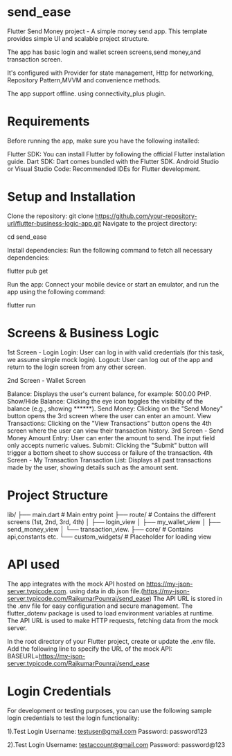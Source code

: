 # send_ease

Flutter Send Money project - A simple money send app. This template provides simple UI and scalable project structure.

The app has basic login and wallet screen screens,send money,and transaction screen.

It's configured with Provider for state management, Http for networking, Repository Pattern,MVVM and convenience methods.

The app support offline. using connectivity_plus plugin.

# Requirements

Before running the app, make sure you have the following installed:

Flutter SDK: You can install Flutter by following the official Flutter installation guide.
Dart SDK: Dart comes bundled with the Flutter SDK.
Android Studio or Visual Studio Code: Recommended IDEs for Flutter development.

# Setup and Installation 

Clone the repository:
git clone https://github.com/your-repository-url/flutter-business-logic-app.git
Navigate to the project directory:

cd send_ease

Install dependencies: Run the following command to fetch all necessary dependencies:

flutter pub get

Run the app: Connect your mobile device or start an emulator, and run the app using the following command:

flutter run


# Screens & Business Logic

1st Screen - Login 
Login: User can log in with valid credentials (for this task, we assume simple mock login).
Logout: User can log out of the app and return to the login screen from any other screen.

2nd Screen - Wallet Screen

Balance: Displays the user's current balance, for example: 500.00 PHP.
Show/Hide Balance: Clicking the eye icon toggles the visibility of the balance (e.g., showing ******).
Send Money: Clicking on the "Send Money" button opens the 3rd screen where the user can enter an amount.
View Transactions: Clicking on the "View Transactions" button opens the 4th screen where the user can view their transaction history.
3rd Screen - Send Money
Amount Entry: User can enter the amount to send. The input field only accepts numeric values.
Submit: Clicking the "Submit" button will trigger a bottom sheet to show success or failure of the transaction.
4th Screen - My Transaction 
Transaction List: Displays all past transactions made by the user, showing details such as the amount sent.

# Project Structure

lib/
├── main.dart                   # Main entry point
├── route/                      # Contains the different screens (1st, 2nd, 3rd, 4th)
│    ├── login_view
│    ├── my_wallet_view
│    ├── send_money_view
│    └── transaction_view.
├── core/                    # Contains api,constants etc.
└── custom_widgets/          # Placeholder for loading view  

# API used

The app integrates with the mock API hosted on https://my-json-server.typicode.com.
using data in db.json file.(https://my-json-server.typicode.com/RajkumarPounraj/send_ease)
The API URL is stored in the .env file for easy configuration and secure management.
The flutter_dotenv package is used to load environment variables at runtime.
The API URL is used to make HTTP requests, fetching data from the mock server.

In the root directory of your Flutter project, create or update the .env file. Add the following line to specify the URL of the mock API:
BASEURL=https://my-json-server.typicode.com/RajkumarPounraj/send_ease



# Login Credentials
For development or testing purposes, you can use the following sample login credentials to test the login functionality:

1).Test Login
Username: testuser@gmail.com
Password: password123

2).Test Login
Username: testaccount@gmail.com
Password: password@123









